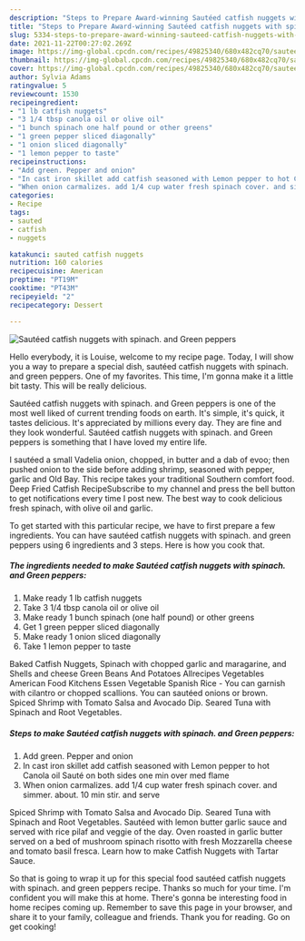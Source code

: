 ```yaml
---
description: "Steps to Prepare Award-winning Sautéed catfish nuggets with spinach. and Green peppers"
title: "Steps to Prepare Award-winning Sautéed catfish nuggets with spinach. and Green peppers"
slug: 5334-steps-to-prepare-award-winning-sauteed-catfish-nuggets-with-spinach-and-green-peppers
date: 2021-11-22T00:27:02.269Z
image: https://img-global.cpcdn.com/recipes/49825340/680x482cq70/sauteed-catfish-nuggets-with-spinach-and-green-peppers-recipe-main-photo.jpg
thumbnail: https://img-global.cpcdn.com/recipes/49825340/680x482cq70/sauteed-catfish-nuggets-with-spinach-and-green-peppers-recipe-main-photo.jpg
cover: https://img-global.cpcdn.com/recipes/49825340/680x482cq70/sauteed-catfish-nuggets-with-spinach-and-green-peppers-recipe-main-photo.jpg
author: Sylvia Adams
ratingvalue: 5
reviewcount: 1530
recipeingredient:
- "1 lb catfish nuggets"
- "3 1/4 tbsp canola oil or olive oil"
- "1 bunch spinach one half pound or other greens"
- "1 green pepper sliced diagonally"
- "1 onion sliced diagonally"
- "1 lemon pepper to taste"
recipeinstructions:
- "Add green. Pepper and onion"
- "In cast iron skillet add catfish seasoned with Lemon pepper to hot Canola oil Sauté on both sides one min over med flame"
- "When onion carmalizes. add 1/4 cup water fresh spinach cover. and simmer. about. 10 min stir. and serve"
categories:
- Recipe
tags:
- sauted
- catfish
- nuggets

katakunci: sauted catfish nuggets 
nutrition: 160 calories
recipecuisine: American
preptime: "PT19M"
cooktime: "PT43M"
recipeyield: "2"
recipecategory: Dessert

---
```



![Sautéed catfish nuggets with spinach. and Green peppers](https://img-global.cpcdn.com/recipes/49825340/680x482cq70/sauteed-catfish-nuggets-with-spinach-and-green-peppers-recipe-main-photo.jpg)

Hello everybody, it is Louise, welcome to my recipe page. Today, I will show you a way to prepare a special dish, sautéed catfish nuggets with spinach. and green peppers. One of my favorites. This time, I'm gonna make it a little bit tasty. This will be really delicious.

Sautéed catfish nuggets with spinach. and Green peppers is one of the most well liked of current trending foods on earth. It's simple, it's quick, it tastes delicious. It's appreciated by millions every day. They are fine and they look wonderful. Sautéed catfish nuggets with spinach. and Green peppers is something that I have loved my entire life.

I sautéed a small Vadelia onion, chopped, in butter and a dab of evoo; then pushed onion to the side before adding shrimp, seasoned with pepper, garlic and Old Bay. This recipe takes your traditional Southern comfort food. Deep Fried Catfish RecipeSubscribe to my channel and press the bell button to get notifications every time I post new. The best way to cook delicious fresh spinach, with olive oil and garlic.


To get started with this particular recipe, we have to first prepare a few ingredients. You can have sautéed catfish nuggets with spinach. and green peppers using 6 ingredients and 3 steps. Here is how you cook that.

<!--inarticleads1-->

##### The ingredients needed to make Sautéed catfish nuggets with spinach. and Green peppers:

1. Make ready 1 lb catfish nuggets
1. Take 3 1/4 tbsp canola oil or olive oil
1. Make ready 1 bunch spinach (one half pound) or other greens
1. Get 1 green pepper sliced diagonally
1. Make ready 1 onion sliced diagonally
1. Take 1 lemon pepper to taste


Baked Catfish Nuggets, Spinach with chopped garlic and maragarine, and Shells and cheese Green Beans And Potatoes Allrecipes Vegetables American Food Kitchens Essen Vegetable Spanish Rice - You can garnish with cilantro or chopped scallions. You can sautéed onions or brown. Spiced Shrimp with Tomato Salsa and Avocado Dip. Seared Tuna with Spinach and Root Vegetables. 

<!--inarticleads2-->

##### Steps to make Sautéed catfish nuggets with spinach. and Green peppers:

1. Add green. Pepper and onion
1. In cast iron skillet add catfish seasoned with Lemon pepper to hot Canola oil Sauté on both sides one min over med flame
1. When onion carmalizes. add 1/4 cup water fresh spinach cover. and simmer. about. 10 min stir. and serve


Spiced Shrimp with Tomato Salsa and Avocado Dip. Seared Tuna with Spinach and Root Vegetables. Sautéed with lemon butter garlic sauce and served with rice pilaf and veggie of the day. Oven roasted in garlic butter served on a bed of mushroom spinach risotto with fresh Mozzarella cheese and tomato basil fresca. Learn how to make Catfish Nuggets with Tartar Sauce. 

So that is going to wrap it up for this special food sautéed catfish nuggets with spinach. and green peppers recipe. Thanks so much for your time. I'm confident you will make this at home. There's gonna be interesting food in home recipes coming up. Remember to save this page in your browser, and share it to your family, colleague and friends. Thank you for reading. Go on get cooking!
